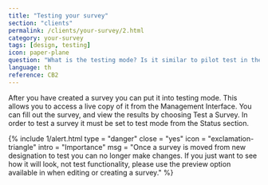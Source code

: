 ```yaml
---
title: "Testing your survey"
section: "clients"
permalink: /clients/your-survey/2.html
category: your-survey
tags: [design, testing]
icon: paper-plane
question: "What is the testing mode? Is it similar to pilot test in the traditional research? Will my survey be tested with the real consumers / respondents?"
language: th
reference: CB2
---
```


After you have created a survey you can put it into testing mode. This allows you to access a live copy of it from the Management Interface. You can fill out the survey, and view the results by choosing Test a Survey. In order to test a survey it must be set to test mode from the Status section.


{% include 1/alert.html type = "danger" close = "yes" icon = "exclamation-triangle" intro = "Importance" msg = "Once a survey is moved from new designation to test you can no longer make changes. If you just want to see how it will look, not test functionality, please use the preview option available in when editing or creating a survey." %}
